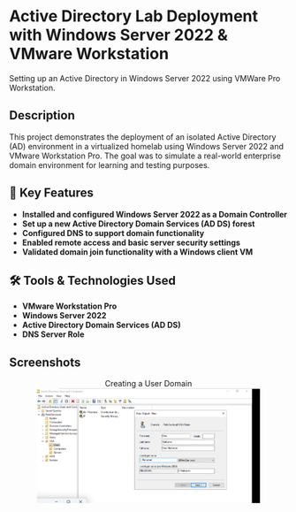 <h1>Active Directory Lab Deployment with Windows Server 2022 & VMware Workstation</h1>
Setting up an Active Directory in Windows Server 2022 using VMWare Pro Workstation.

<h2>Description</h2>
This project demonstrates the deployment of an isolated Active Directory (AD) environment in a virtualized homelab using Windows Server 2022 and VMware Workstation Pro. The goal was to simulate a real-world enterprise domain environment for learning and testing purposes.
<br />

<h2>🔑 Key Features</h2>

  - <b>Installed and configured Windows Server 2022 as a Domain Controller</b>
  - <b>Set up a new Active Directory Domain Services (AD DS) forest</b>
  - <b>Configured DNS to support domain functionality</b>
  - <b>Enabled remote access and basic server security settings</b>
  - <b>Validated domain join functionality with a Windows client VM</b>

<h2>🛠️ Tools & Technologies Used</h2>

- <b>VMware Workstation Pro</b>
- <b>Windows Server 2022</b>
- <b>Active Directory Domain Services (AD DS)</b>
- <b>DNS Server Role</b>

<h2>Screenshots</h2>
<p align="center">
  Creating a User Domain <br/>
<img src="https://github.com/RelixDan02/ActiveDirectoryLab/blob/main/Usercreation" height='80%' width="80%" alt="Users"/>
